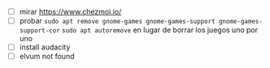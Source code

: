 - [ ] mirar https://www.chezmoi.io/
- [ ] probar `sudo apt remove gnome-games gnome-games-support gnome-games-support-cor` `sudo apt autoremove` en lugar de borrar los juegos uno por uno
- [ ] install audacity
- [ ] elvum not found
